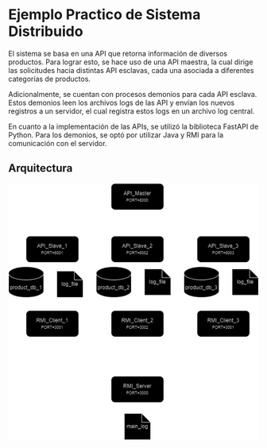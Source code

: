 # Ejemplo Practico de Sistema Distribuido

El sistema se basa en una API que retorna información de diversos productos. Para lograr esto, se hace uso de una API maestra, la cual dirige las solicitudes hacia distintas API esclavas, cada una asociada a diferentes categorías de productos.

Adicionalmente, se cuentan con procesos demonios para cada API esclava. Estos demonios leen los archivos logs de las API y envían los nuevos registros a un servidor, el cual registra estos logs en un archivo log central.

En cuanto a la implementación de las APIs, se utilizó la biblioteca FastAPI de Python. Para los demonios, se optó por utilizar Java y RMI para la comunicación con el servidor.

## Arquitectura

![Arquitectura Propuesta](./arquitectura_propuesta.png)
